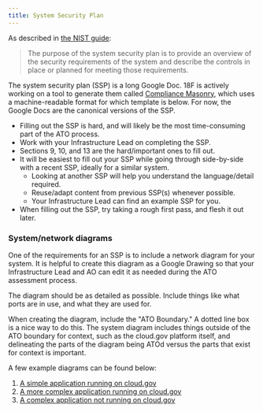 ```yaml
---
title: System Security Plan
---
```


As described in [the NIST guide](http://csrc.nist.gov/publications/nistpubs/800-18-Rev1/sp800-18-Rev1-final.pdf#page=7):

> The purpose of the system security plan is to provide an overview of the security requirements of the system and describe the controls in place or planned for meeting those requirements.

The system security plan (SSP) is a long Google Doc. 18F is actively working on a tool to generate them called [Compliance Masonry](https://github.com/opencontrol/compliance-masonry), which uses a machine-readable format for which template is below. For now, the Google Docs are the canonical versions of the SSP.

* Filling out the SSP is hard, and will likely be the most time-consuming part of the ATO process.
* Work with your Infrastructure Lead on completing the SSP.
* Sections 9, 10, and 13 are the hard/important ones to fill out.
* It will be easiest to fill out your SSP while going through side-by-side with a recent SSP, ideally for a similar system.
    * Looking at another SSP will help you understand the language/detail required.
    * Reuse/adapt content from previous SSP(s) whenever possible.
    * Your Infrastructure Lead can find an example SSP for you.
* When filling out the SSP, try taking a rough first pass, and flesh it out later.

### System/network diagrams

One of the requirements for an SSP is to include a network diagram for your system. It is helpful to create this diagram as a Google Drawing so that your Infrastructure Lead and AO can edit it as needed during the ATO assessment process.

The diagram should be as detailed as possible. Include things like what ports are in use, and what they are used for.

When creating the diagram, include the "ATO Boundary." A dotted line box is a nice way to do this. The system diagram includes things outside of the ATO boundary for context, such as the cloud.gov platform itself, and delineating the parts of the diagram being ATOd versus the parts that exist for context is important.

A few example diagrams can be found below:

1. [A simple application running on cloud.gov](https://docs.google.com/drawings/d/1nwclBJQfbuzsnGOqe88VukQl3uiH1Jfa4c0FT1Cq43I/edit)
1. [A more complex application running on cloud.gov](https://docs.google.com/drawings/d/1k1wykk5PbLKSNJj8FyZbIlpX0D8r1q3-w-uRK_WWt9g/edit)
1. [A complex application not running on cloud.gov](https://docs.google.com/drawings/d/10cH-OUB1NWzCI0v9LPzm7AXCfrHXNkDgnae-7hcUFu8/edit)
